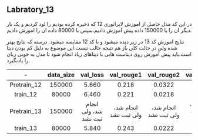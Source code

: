 ## Labratory_13
در این کد مدل حاصل از اموزش لابراتوری 12 که ذخیره کرده بودیم را لود کردیم و یک بار دیگر ان را با 150000 داده پیش آموزش دادیم.سپس با 80000 داده ان را اموزش دادیم.

نتایج اموزش کد 13 در زیر دیده میشود و  با کد 12 مقایسه میشود. درسته که نتایج بهتر شده ولی در حالت کلی باز هم  نتیجه جالب نیست.این موضوع به دلیل کم بودن دیتا است.باید پیش آموزش روی دیتاست هایی با دیتاهای زیاد انجام شود تا مدل به خوبی زبان را یادبگیرد.


| - | data_size | val_loss | val_rouge1 | val_rouge2 | val_rougeL | val_rougeLsum   |
|:------:|:------:|:------:|:------:|:------:|:------:|:------: |
| Pretrain_12 | 150000 | 5.660 | 0.218 | 0.0322 | 0.171 | 0.171 |
| train_12 | 80000 | 6.460 | 0.221 | 0.0218 | 0.167 | 0.209 |
| Pretrain_13 | 150000 | انجام شد، ولی ثبت نشد | انجام شد، ولی ثبت نشد | انجام شد، ولی ثبت نشد  |  انجام شد، ولی ثبت نشد  |  انجام شد، ولی ثبت نشد  |
| train_13 | 80000 | 5.840 | 0.243 | 0.0222 | 0.178 | 0.228 |

